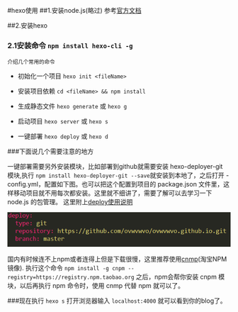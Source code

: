#hexo使用
##1.安装node.js(略过) 参考[官方文档](https://nodejs.org/en/)

##2.安装hexo 

### 2.1安装命令 	`npm install hexo-cli -g`

	介绍几个常用的命令 

   - 初始化一个项目 `hexo init <fileName>`

   - 安装项目依赖 `cd <fileName> && npm install`
   
   - 生成静态文件 `hexo generate` 或 `hexo g`

   - 启动项目  `hexo server` 或 `hexo s`
   
   - 一键部署 `hexo deploy` 或 `hexo d`
   
###下面说几个需要注意的地方

 一键部署需要另外安装模块，比如部署到github就需要安装 hexo-deployer-git 模块,执行
`npm install hexo-deployer-git --save`就安装到本地了，之后打开 -config.yml，配置如下图。也可以把这个配置到项目的 package.json 文件里，这样移动项目就不用每次都安装。这里就不细讲了，需要了解可以去学习一下 node.js 的包管理。 这里附上[deploy使用说明](https://hexo.io/zh-cn/docs/deployment.html)

![](./ReadMeSource/png1.png)


国内有时候连不上npm或者连得上但是下载很慢，这里推荐使用[cnmp](http://npm.taobao.org/)(淘宝NPM镜像).
执行这个命令
`npm install -g cnpm --registry=https://registry.npm.taobao.org`
之后，npm会帮你安装 cnpm 模块，以后再执行 npm 命令时，使用 cnmp 代替 npm 就可以了。

###现在执行 `hexo s` 打开浏览器输入 `localhost:4000` 就可以看到你的blog了。 



